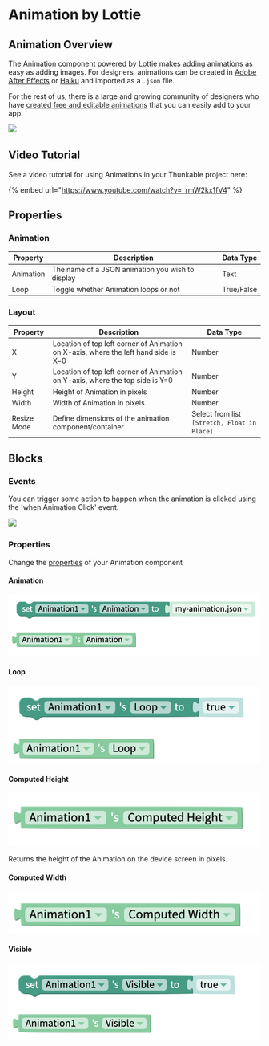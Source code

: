 # Animation by Lottie

## Animation Overview

The Animation component powered by [Lottie ](https://airbnb.design/lottie/)makes adding animations as easy as adding images. For designers, animations can be created in [Adobe After Effects](https://www.adobe.com/products/aftereffects.html) or [Haiku](https://www.haiku.ai/) and imported as a `.json` file.

For the rest of us, there is a large and growing community of designers who have [created free and editable animations](https://www.lottiefiles.com/community) that you can easily add to your app.

![](.gitbook/assets/animation-lottie-fig-1.gif)

## Video Tutorial

See a video tutorial for using Animations in your Thunkable project here:

{% embed url="https://www.youtube.com/watch?v=_rmW2kx1fV4" %}

## Properties

### Animation

| Property  | Description                                      | Data Type  |
| --------- | ------------------------------------------------ | ---------- |
| Animation | The name of a JSON animation you wish to display | Text       |
| Loop      | Toggle whether Animation loops or not            | True/False |

### Layout

| Property    | Description                                                                         | Data Type                                    |
| ----------- | ----------------------------------------------------------------------------------- | -------------------------------------------- |
| X           | Location of top left corner of Animation on X-axis, where the left hand side is X=0 | Number                                       |
| Y           | Location of top left corner of Animation on Y-axis, where the top side is Y=0       | Number                                       |
| Height      | Height of Animation in pixels                                                       | Number                                       |
| Width       | Width of Animation in pixels                                                        | Number                                       |
| Resize Mode | Define dimensions of the animation component/container                              | Select from list `[Stretch, Float in Place]` |

## Blocks

### Events

You can trigger some action to happen when the animation is clicked using the 'when Animation Click' event.

![](.gitbook/assets/lottieclick.png)

### Properties

Change the [properties](lottie.md#properties) of your Animation component

#### Animation

![](.gitbook/assets/animation-file.png)

#### Loop

![](.gitbook/assets/animation-loop.png)

#### Computed Height

![](.gitbook/assets/animation-height.png)

Returns the height of the Animation on the device screen in pixels.

#### Computed Width

![](.gitbook/assets/animation-width.png)

#### Visible

![](.gitbook/assets/animation-visible.png)
